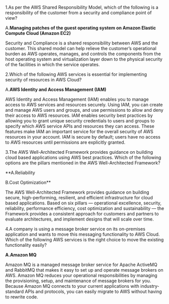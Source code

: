 1.As per the AWS Shared Responsibility Model, which of the following is a responsibility of the customer from a security and compliance point of view?

A.**Managing patches of the guest operating system on Amazon Elastic Compute Cloud (Amazon EC2)**

Security and Compliance is a shared responsibility between AWS and the customer. This shared model can help relieve the customer’s operational burden as AWS operates, manages, and controls the components from the host operating system and virtualization layer down to the physical security of the facilities in which the service operates.

2.Which of the following AWS services is essential for implementing security of resources in AWS Cloud?

A.**AWS Identity and Access Management (IAM)**

AWS Identity and Access Management (IAM) enables you to manage access to AWS services and resources securely. Using IAM, you can create and manage AWS users and groups, and use permissions to allow and deny their access to AWS resources. IAM enables security best practices by allowing you to grant unique security credentials to users and groups to specify which AWS service APIs and resources they can access. These features make IAM an important service for the overall security of AWS resources in your account. IAM is secure by default; users have no access to AWS resources until permissions are explicitly granted.

3.The AWS Well-Architected Framework provides guidance on building cloud based applications using AWS best practices. Which of the following options are the pillars mentioned in the AWS Well-Architected Framework?

**A.Reliability

B.Cost Optimization**

The AWS Well-Architected Framework provides guidance on building secure, high-performing, resilient, and efficient infrastructure for cloud based applications. Based on six pillars — operational excellence, security, reliability, performance efficiency, cost optimization and sustainability — the Framework provides a consistent approach for customers and partners to evaluate architectures, and implement designs that will scale over time.

4.A company is using a message broker service on its on-premises application and wants to move this messaging functionality to AWS Cloud. Which of the following AWS services is the right choice to move the existing functionality easily?


**A.Amazon MQ**

Amazon MQ is a managed message broker service for Apache ActiveMQ and RabbitMQ that makes it easy to set up and operate message brokers on AWS. Amazon MQ reduces your operational responsibilities by managing the provisioning, setup, and maintenance of message brokers for you. Because Amazon MQ connects to your current applications with industry-standard APIs and protocols, you can easily migrate to AWS without having to rewrite code.